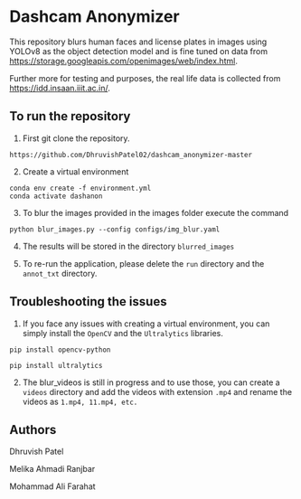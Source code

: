 # Dashcam Anonymizer

This repository blurs human faces and license plates in images using YOLOv8 as the object detection model and is fine tuned on data from https://storage.googleapis.com/openimages/web/index.html.

Further more for testing and purposes, the real life data is collected from https://idd.insaan.iiit.ac.in/.

## To run the repository

1. First git clone the repository.
```
https://github.com/DhruvishPatel02/dashcam_anonymizer-master
```

2. Create a virtual environment
```
conda env create -f environment.yml
conda activate dashanon
```

3. To blur the images provided in the images folder execute the command
```
python blur_images.py --config configs/img_blur.yaml
```

4. The results will be stored in the directory `blurred_images`

5. To re-run the application, please delete the `run` directory and the `annot_txt` directory.

## Troubleshooting the issues

1. If you face any issues with creating a virtual environment, you can simply install the `OpenCV` and the `Ultralytics` libraries.

```
pip install opencv-python
```

```
pip install ultralytics
```

2. The blur_videos is still in progress and to use those, you can create a `videos` directory and add the videos with extension `.mp4` and rename the videos as `1.mp4, 11.mp4, etc.`

## Authors

Dhruvish Patel

Melika Ahmadi Ranjbar

Mohammad Ali Farahat
